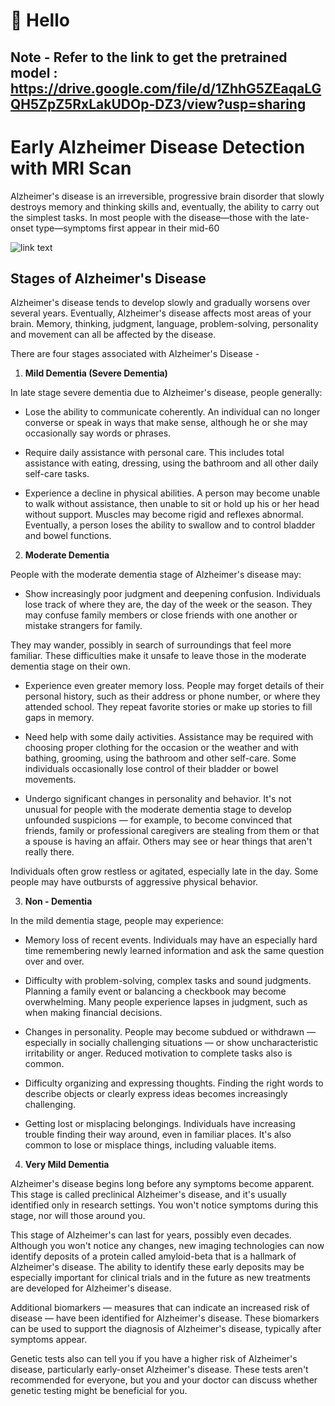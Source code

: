 # 👋 Hello


## Note - Refer to the link to get the pretrained model : https://drive.google.com/file/d/1ZhhG5ZEaqaLGQH5ZpZ5RxLakUDOp-DZ3/view?usp=sharing


# Early Alzheimer Disease Detection with MRI Scan

Alzheimer's disease is an irreversible, progressive brain disorder that slowly destroys memory and thinking skills and, eventually, the ability to carry out the simplest tasks. In most people with the disease—those with the late-onset type—symptoms first appear in their mid-60

![link text](https://media.springernature.com/lw685/springer-static/image/art%3A10.1038%2Fs41598-018-29295-9/MediaObjects/41598_2018_29295_Fig1_HTML.png)


## Stages of Alzheimer's Disease

Alzheimer's disease tends to develop slowly and gradually worsens over several years. Eventually, Alzheimer's disease affects most areas of your brain. Memory, thinking, judgment, language, problem-solving, personality and movement can all be affected by the disease.

There are four stages associated with Alzheimer's Disease -

1. **Mild Dementia (Severe Dementia)**

In late stage severe dementia due to Alzheimer's disease, people generally:

* Lose the ability to communicate coherently. An individual can no longer converse or speak in ways that make sense, although he or she may occasionally say words or phrases.

* Require daily assistance with personal care. This includes total assistance with eating, dressing, using the bathroom and all other daily self-care tasks.

* Experience a decline in physical abilities. A person may become unable to walk without assistance, then unable to sit or hold up his or her head without support. Muscles may become rigid and reflexes abnormal. Eventually, a person loses the ability to swallow and to control bladder and bowel functions.

2. **Moderate Dementia**

People with the moderate dementia stage of Alzheimer's disease may:

* Show increasingly poor judgment and deepening confusion. Individuals lose track of where they are, the day of the week or the season. They may confuse family members or close friends with one another or mistake strangers for family.

They may wander, possibly in search of surroundings that feel more familiar. These difficulties make it unsafe to leave those in the moderate dementia stage on their own.

* Experience even greater memory loss. People may forget details of their personal history, such as their address or phone number, or where they attended school. They repeat favorite stories or make up stories to fill gaps in memory.

* Need help with some daily activities. Assistance may be required with choosing proper clothing for the occasion or the weather and with bathing, grooming, using the bathroom and other self-care. Some individuals occasionally lose control of their bladder or bowel movements.

* Undergo significant changes in personality and behavior. It's not unusual for people with the moderate dementia stage to develop unfounded suspicions — for example, to become convinced that friends, family or professional caregivers are stealing from them or that a spouse is having an affair. Others may see or hear things that aren't really there.

Individuals often grow restless or agitated, especially late in the day. Some people may have outbursts of aggressive physical behavior.


3. **Non - Dementia**

In the mild dementia stage, people may experience:

* Memory loss of recent events. Individuals may have an especially hard time remembering newly learned information and ask the same question over and over.

* Difficulty with problem-solving, complex tasks and sound judgments. Planning a family event or balancing a checkbook may become overwhelming. Many people experience lapses in judgment, such as when making financial decisions.

* Changes in personality. People may become subdued or withdrawn — especially in socially challenging situations — or show uncharacteristic irritability or anger. Reduced motivation to complete tasks also is common.

* Difficulty organizing and expressing thoughts. Finding the right words to describe objects or clearly express ideas becomes increasingly challenging.

* Getting lost or misplacing belongings. Individuals have increasing trouble finding their way around, even in familiar places. It's also common to lose or misplace things, including valuable items.

4. **Very Mild Dementia**

Alzheimer's disease begins long before any symptoms become apparent. This stage is called preclinical Alzheimer's disease, and it's usually identified only in research settings. You won't notice symptoms during this stage, nor will those around you.

This stage of Alzheimer's can last for years, possibly even decades. Although you won't notice any changes, new imaging technologies can now identify deposits of a protein called amyloid-beta that is a hallmark of Alzheimer's disease. The ability to identify these early deposits may be especially important for clinical trials and in the future as new treatments are developed for Alzheimer's disease.

Additional biomarkers — measures that can indicate an increased risk of disease — have been identified for Alzheimer's disease. These biomarkers can be used to support the diagnosis of Alzheimer's disease, typically after symptoms appear.

Genetic tests also can tell you if you have a higher risk of Alzheimer's disease, particularly early-onset Alzheimer's disease. These tests aren't recommended for everyone, but you and your doctor can discuss whether genetic testing might be beneficial for you.
